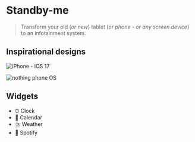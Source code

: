 # Standby-me

> Transform your old (*or new*) tablet (*or phone - or any screen device*) to an infotainment system.


## Inspirational designs

![iPhone - iOS 17](https://image.cnbcfm.com/api/v1/image/107272987-1689690816822-standby-3.jpg?v=1689692164)

![nothing phone OS](https://nothing.tech/cdn/shop/files/Phone-2-PDP-OS-Header-Desktop.jpg?v=1688976468&width=1920)


## Widgets

* ⏰ Clock 
* 📆 Calendar
* ⛈️ Weather
* 🎵 Spotify
